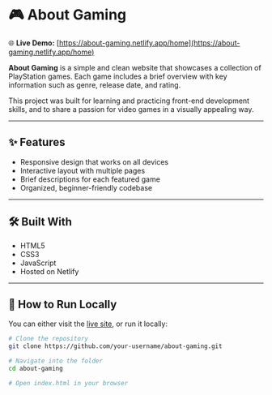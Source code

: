 # 🎮 About Gaming

🌐 **Live Demo:** [https://about-gaming.netlify.app/home](https://about-gaming.netlify.app/home)

**About Gaming** is a simple and clean website that showcases a collection of PlayStation games. Each game includes a brief overview with key information such as genre, release date, and rating.

This project was built for learning and practicing front-end development skills, and to share a passion for video games in a visually appealing way.

---

## ✨ Features

- Responsive design that works on all devices
- Interactive layout with multiple pages
- Brief descriptions for each featured game
- Organized, beginner-friendly codebase

---

## 🛠️ Built With

- HTML5
- CSS3
- JavaScript
- Hosted on Netlify

---

## 🚀 How to Run Locally

You can either visit the [live site](https://about-gaming.netlify.app/home), or run it locally:

```bash
# Clone the repository
git clone https://github.com/your-username/about-gaming.git

# Navigate into the folder
cd about-gaming

# Open index.html in your browser

